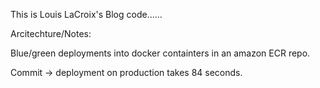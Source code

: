 This is Louis LaCroix's Blog code......

Arcitechture/Notes:

Blue/green deployments into docker containters in an amazon ECR repo.

Commit -> deployment on production takes 84 seconds.

